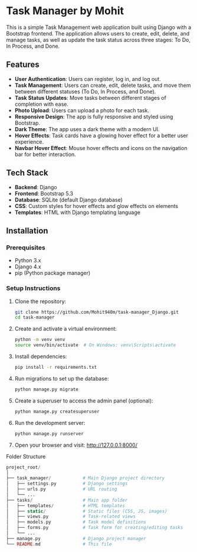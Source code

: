 # Task Manager by Mohit

This is a simple Task Management web application built using Django with a Bootstrap frontend. The application allows users to create, edit, delete, and manage tasks, as well as update the task status across three stages: To Do, In Process, and Done.

## Features

- **User Authentication**: Users can register, log in, and log out.
- **Task Management**: Users can create, edit, delete tasks, and move them between different statuses (To Do, In Process, and Done).
- **Task Status Updates**: Move tasks between different stages of completion with ease.
- **Photo Upload**: Users can upload a photo for each task.
- **Responsive Design**: The app is fully responsive and styled using Bootstrap.
- **Dark Theme**: The app uses a dark theme with a modern UI.
- **Hover Effects**: Task cards have a glowing hover effect for a better user experience.
- **Navbar Hover Effect**: Mouse hover effects and icons on the navigation bar for better interaction.

## Tech Stack

- **Backend**: Django
- **Frontend**: Bootstrap 5.3
- **Database**: SQLite (default Django database)
- **CSS**: Custom styles for hover effects and glow effects on elements
- **Templates**: HTML with Django templating language

## Installation

### Prerequisites

- Python 3.x
- Django 4.x
- pip (Python package manager)

### Setup Instructions

1. Clone the repository:

   ```bash
   git clone https://github.com/Mohit940m/task-manager_Django.git
   cd task-manager
2. Create and activate a virtual environment:

   ```bash
   python -m venv venv
   source venv/bin/activate  # On Windows: venv\Scripts\activate

3. Install dependencies:

   ```bash
   pip install -r requirements.txt
4. Run migrations to set up the database:

   ```bash
   python manage.py migrate

5. Create a superuser to access the admin panel (optional):

   ```bash
   python manage.py createsuperuser

6. Run the development server:

   ```bash
   python manage.py runserver

7. Open your browser and visit: http://127.0.0.1:8000/

Folder Structure

```php
project_root/
│
├── task_manager/            # Main Django project directory
│   ├── settings.py          # Django settings
│   ├── urls.py              # URL routing
│   └── ...
├── tasks/                   # Main app folder
│   ├── templates/           # HTML templates
│   ├── static/              # Static files (CSS, JS, images)
│   ├── views.py             # Task-related views
│   ├── models.py            # Task model definitions
│   ├── forms.py             # Task form for creating/editing tasks
│   └── ...
├── manage.py                # Django project manager
└── README.md                # This file


